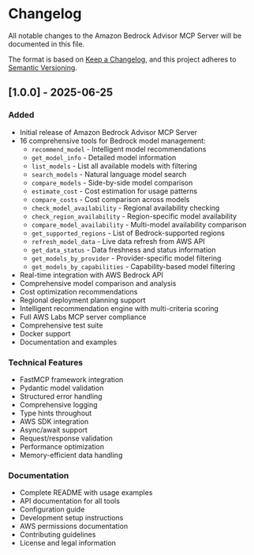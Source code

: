 # Changelog

All notable changes to the Amazon Bedrock Advisor MCP Server will be documented in this file.

The format is based on [Keep a Changelog](https://keepachangelog.com/en/1.0.0/),
and this project adheres to [Semantic Versioning](https://semver.org/spec/v2.0.0.html).

## [1.0.0] - 2025-06-25

### Added
- Initial release of Amazon Bedrock Advisor MCP Server
- 16 comprehensive tools for Bedrock model management:
  - `recommend_model` - Intelligent model recommendations
  - `get_model_info` - Detailed model information
  - `list_models` - List all available models with filtering
  - `search_models` - Natural language model search
  - `compare_models` - Side-by-side model comparison
  - `estimate_cost` - Cost estimation for usage patterns
  - `compare_costs` - Cost comparison across models
  - `check_model_availability` - Regional availability checking
  - `check_region_availability` - Region-specific model availability
  - `compare_model_availability` - Multi-model availability comparison
  - `get_supported_regions` - List of Bedrock-supported regions
  - `refresh_model_data` - Live data refresh from AWS API
  - `get_data_status` - Data freshness and status information
  - `get_models_by_provider` - Provider-specific model filtering
  - `get_models_by_capabilities` - Capability-based model filtering
- Real-time integration with AWS Bedrock API
- Comprehensive model comparison and analysis
- Cost optimization recommendations
- Regional deployment planning support
- Intelligent recommendation engine with multi-criteria scoring
- Full AWS Labs MCP server compliance
- Comprehensive test suite
- Docker support
- Documentation and examples

### Technical Features
- FastMCP framework integration
- Pydantic model validation
- Structured error handling
- Comprehensive logging
- Type hints throughout
- AWS SDK integration
- Async/await support
- Request/response validation
- Performance optimization
- Memory-efficient data handling

### Documentation
- Complete README with usage examples
- API documentation for all tools
- Configuration guide
- Development setup instructions
- AWS permissions documentation
- Contributing guidelines
- License and legal information
